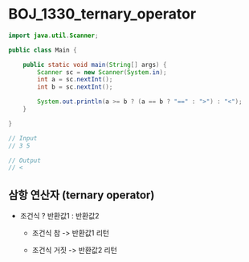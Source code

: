 # BOJ_1330_ternary_operator

```java
import java.util.Scanner;

public class Main {

    public static void main(String[] args) {
        Scanner sc = new Scanner(System.in);
        int a = sc.nextInt();
        int b = sc.nextInt();

        System.out.println(a >= b ? (a == b ? "==" : ">") : "<");
    }

}
```

```java
// Input
// 3 5

// Output
// <
```



## 삼항 연산자 (ternary operator)

- 조건식 ? 반환값1 : 반환값2  
  
  - 조건식 참 -> 반환값1 리턴  
  
  - 조건식 거짓 -> 반환값2 리턴
